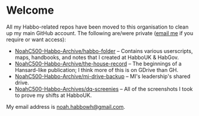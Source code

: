 # Welcome
All my Habbo-related repos have been moved to this organisation to clean up my main GitHub account.
The following are/were private ([email me](mailto:noah.habbowh@gmail.com) if you require or want access):
* [NoahC500-Habbo-Archive/habbo-folder](https://github.com/NoahC500-Habbo-Archive/habbo-folder/) &ndash; Contains various userscripts, maps, handbooks, and notes that I created at HabboUK & HabGov.
* [NoahC500-Habbo-Archive/the-house-record](https://github.com/NoahC500-Habbo-Archive/the-house-record/) &ndash; The beginnings of a Hansard-like publication; I think more of this is on GDrive than GH.
* [NoahC500-Habbo-Archive/mi-drive-backup](https://github.com/NoahC500-Habbo-Archive/mi-drive-backup/) &ndash; MI's leadership's shared drive.
* [NoahC500-Habbo-Archives/dq-screenies](https://github.com/NoahC500-Habbo-Archives/dq-screenies/) &ndash; All of the screenshots I took to prove my shifts at HabboUK.

My email address is [noah.habbowh@gmail.com](mailto:noah.habbowh@gmail.com).
